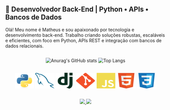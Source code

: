 
## 🚀 Desenvolvedor Back-End | Python • APIs • Bancos de Dados  
Olá! Meu nome é Matheus e sou apaixonado por tecnologia e desenvolvimento back-end. Trabalho criando soluções robustas, escaláveis e eficientes, com foco em Python, APIs REST e integração com bancos de dados relacionais.  

##
  
<div align="center">

![Anurag's GitHub stats](https://github-readme-stats.vercel.app/api?username=Fkmatheus&show_icons=true&theme=dracula)
![Top Langs](https://github-readme-stats.vercel.app/api/top-langs/?username=Fkmatheus&layout=compact&theme=dracula)

</div>

##

<div align="center">

  <img alt="Matheus-Python" height="50" width="60" src="https://raw.githubusercontent.com/devicons/devicon/master/icons/python/python-original.svg">
  <img alt="Matheus-MySQL" height="50" width="60" src="https://raw.githubusercontent.com/devicons/devicon/master/icons/mysql/mysql-original.svg">
  <img alt="Matheus-Django" height="50" width="60" src="https://raw.githubusercontent.com/devicons/devicon/master/icons/django/django-plain.svg">
  <img alt="Matheus-Git" height="50" width="60" src="https://raw.githubusercontent.com/devicons/devicon/master/icons/git/git-original.svg">
  <img alt="Matheus-Js" height="50" width="60" src="https://raw.githubusercontent.com/devicons/devicon/master/icons/javascript/javascript-plain.svg">
  <img alt="Matheus-HTML" height="50" width="60" src="https://raw.githubusercontent.com/devicons/devicon/master/icons/html5/html5-original.svg">
  <img alt="Matheus-CSS" height="50" width="60" src="https://raw.githubusercontent.com/devicons/devicon/master/icons/css3/css3-original.svg">

</div>

##

<div align="center"> 
  <a href = "mailto:fkmatheus.profissional@gmail.com">
    <img src="https://img.shields.io/badge/-Gmail-%23333?style=for-the-badge&logo=gmail&logoColor=white" target="_blank">
  </a>
  <a href="https://www.linkedin.com/in/matheus-santos-aa31a823a/" target="_blank">
    <img src="https://img.shields.io/badge/-LinkedIn-%230077B5?style=for-the-badge&logo=linkedin&logoColor=white" target="_blank">
  </a> 
</div>
